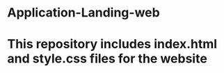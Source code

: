 # Application-Landing-web
# This repository includes index.html and style.css files for the website
